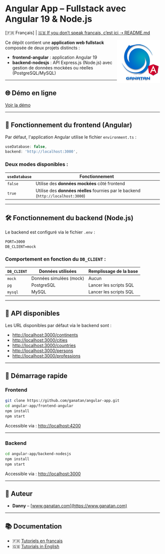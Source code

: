 
# Angular App – Fullstack avec Angular 19 & Node.js  
[🇫🇷 Français] | [🇬🇧 If you don’t speak français, c’est ici ➝ README.md](./README.md)

<img src="./ui/ganatan-about-github.png" align="right" width="140" height="140" alt="logo ganatan">

Ce dépôt contient une **application web fullstack** composée de deux projets distincts :

- **frontend-angular** : application Angular 19  
- **backend-nodesjs** : API Express.js (Node.js) avec gestion de données mockées ou réelles (PostgreSQL/MySQL)

---

## 🌐 Démo en ligne  
[Voir la démo](https://angular.ganatan.com)

---

## 🔧 Fonctionnement du frontend (Angular)

Par défaut, l'application Angular utilise le fichier `environment.ts` :

```ts
useDatabase: false,
backend: 'http://localhost:3000',
```

### Deux modes disponibles :

| `useDatabase` | Fonctionnement                         |
|---------------|----------------------------------------|
| `false`       | Utilise des **données mockées** côté frontend |
| `true`        | Utilise des **données réelles** fournies par le backend (`http://localhost:3000`) |

---

## 🛠️ Fonctionnement du backend (Node.js)

Le backend est configuré via le fichier `.env` :

```env
PORT=3000
DB_CLIENT=mock
```

### Comportement en fonction du `DB_CLIENT` :

| `DB_CLIENT` | Données utilisées     | Remplissage de la base |
|-------------|------------------------|--------------------------|
| `mock`      | Données simulées (mock)| Aucun                   |
| `pg`        | PostgreSQL              | Lancer les scripts SQL  |
| `mysql`     | MySQL                   | Lancer les scripts SQL  |

---

## 🔗 API disponibles

Les URL disponibles par défaut via le backend sont :

- [http://localhost:3000/continents](http://localhost:3000/continents)
- [http://localhost:3000/cities](http://localhost:3000/cities)
- [http://localhost:3000/countries](http://localhost:3000/countries)
- [http://localhost:3000/persons](http://localhost:3000/persons)
- [http://localhost:3000/professions](http://localhost:3000/professions)

---

## 🚀 Démarrage rapide

### Frontend

```bash
git clone https://github.com/ganatan/angular-app.git
cd angular-app/frontend-angular
npm install
npm start
```

Accessible via : [http://localhost:4200](http://localhost:4200)

---

### Backend

```bash
cd angular-app/backend-nodesjs
npm install
npm start
```

Accessible via : [http://localhost:3000](http://localhost:3000)

---

## 👤 Auteur

- **Danny** – [www.ganatan.com](https://www.ganatan.com)

---

## 📚 Documentation

- 🇫🇷 [Tutoriels en français](https://www.ganatan.com/tutorials)
- 🇬🇧 [Tutorials in English](https://www.ganatan.com/tutorials/en)
